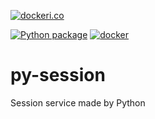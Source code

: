 [![dockeri.co](https://dockeri.co/image/coolexplorer/py-session)](https://hub.docker.com/r/coolexplorer/py-session)

[![Python package](https://github.com/coolexplorer/py-session/actions/workflows/python-package.yml/badge.svg)](https://github.com/coolexplorer/py-session/actions/workflows/python-package.yml)
[![docker](https://github.com/coolexplorer/py-session/actions/workflows/docker.yml/badge.svg)](https://github.com/coolexplorer/py-session/actions/workflows/docker.yml)


# py-session
Session service made by Python
